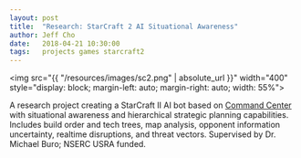 ```yaml
---
layout: post
title:  "Research: StarCraft 2 AI Situational Awareness"
author: Jeff Cho
date:   2018-04-21 10:30:00
tags:   projects games starcraft2
---
```

  
  <img src="{{ "/resources/images/sc2.png" | absolute_url }}" width="400" style="display: block; margin-left: auto; margin-right: auto; width: 55%">
  
  A research project creating a StarCraft II AI bot based on [Command Center](https://github.com/davechurchill/commandcenter) with situational awareness and hierarchical strategic planning capabilities.  Includes build order and tech trees, map analysis, opponent information uncertainty, realtime disruptions, and threat vectors.  Supervised by Dr. Michael Buro; NSERC USRA funded.